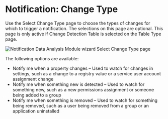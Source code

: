 # Notification: Change Type

Use the Select Change Type page to choose the types of changes for which to trigger a notification. The selections on this page are optional. This page is only active if Change Detection Table is selected on the Table Type page.

![Notification Data Analysis Module wizard Select Change Type page](/img/product_docs/accessanalyzer/enterpriseauditor/admin/analysis/notification/changetype.webp)

The following options are available:

- Notify me when a property changes – Used to watch for changes in settings, such as a change to a registry value or a service user account assignment change
- Notify me when something new is detected – Used to watch for something new, such as a new permissions assignment or someone being added to a group
- Notify me when something is removed – Used to watch for something being removed, such as a user being removed from a group or an application uninstalled
